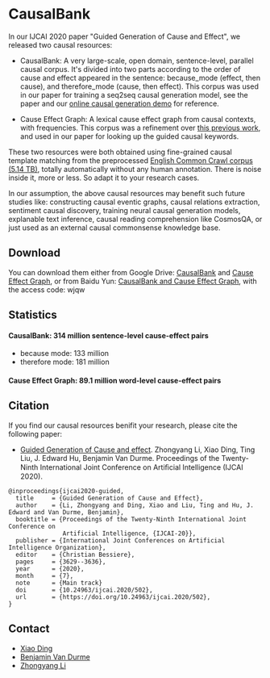 # CausalBank

In our IJCAI 2020 paper "Guided Generation of Cause and Effect", we released two causal resources:

+ CausalBank: A very large-scale, open domain, sentence-level, parallel causal corpus. It's divided into two parts according to the order of cause and effect appeared in the sentence: because\_mode (effect, then cause), and therefore\_mode (cause, then effect). This corpus was used in our paper for training a seq2seq causal generation model, see the paper and our [online causal generation demo](http://openeg.8wss.com/generate/) for reference.

+ Cause Effect Graph: A lexical cause effect graph from causal contexts, with frequencies. This corpus was a refinement over [this previous work](http://www.cs.sjtu.edu.cn/~kzhu/papers/kzhu-copa.pdf), and used in our paper for looking up the guided causal keywords.

These two resources were both obtained using fine-grained causal template matching from the preprocessed [English Common Crawl corpus (5.14 TB)](http://www.lrec-conf.org/proceedings/lrec2014/pdf/1097_Paper.pdf), totally automatically without any human annotation. There is noise inside it, more or less. So adapt it to your research cases.

In our assumption, the above causal resources may benefit such future studies like: constructing causal eventic graphs, causal relations extraction, sentiment causal discovery, training neural causal generation models, explanable text inference, causal reading comprehension like CosmosQA, or just used as an external causal commonsense knowledge base.

## Download

You can download them either from Google Drive: [CausalBank](https://drive.google.com/drive/u/1/folders/1VYHcTUrQmw0ub9j14eGMOfNttKtryv87) and [Cause Effect Graph](https://drive.google.com/drive/folders/14iTAacR2wd5MO3PgQYp2pETbOOtZklCG), or from Baidu Yun: [CausalBank and Cause Effect Graph](https://pan.baidu.com/s/1TPmWVy0YdQIurqUdf3ayOA), with the access code: wjqw

## Statistics

#### CausalBank: 314 million sentence-level cause-effect pairs

+ because mode: 133 million
+ therefore mode: 181 million

#### Cause Effect Graph: 89.1 million word-level cause-effect pairs


## Citation
If you find our causal resources benifit your research, please cite the following paper:

+ [Guided Generation of Cause and effect](https://www.ijcai.org/Proceedings/2020/502). Zhongyang Li, Xiao Ding, Ting Liu, J. Edward Hu, Benjamin Van Durme. Proceedings of the Twenty-Ninth International Joint Conference on Artiﬁcial Intelligence (IJCAI 2020).

```
@inproceedings{ijcai2020-guided,
  title     = {Guided Generation of Cause and Effect},
  author    = {Li, Zhongyang and Ding, Xiao and Liu, Ting and Hu, J. Edward and Van Durme, Benjamin},
  booktitle = {Proceedings of the Twenty-Ninth International Joint Conference on
               Artificial Intelligence, {IJCAI-20}},
  publisher = {International Joint Conferences on Artificial Intelligence Organization},             
  editor    = {Christian Bessiere},	
  pages     = {3629--3636},
  year      = {2020},
  month     = {7},
  note      = {Main track}
  doi       = {10.24963/ijcai.2020/502},
  url       = {https://doi.org/10.24963/ijcai.2020/502},
}

```
## Contact
+ [Xiao Ding](http://ir.hit.edu.cn/~xding/)
+ [Benjamin Van Durme](https://www.cs.jhu.edu/~vandurme/index.html)
+ [Zhongyang Li](http://ir.hit.edu.cn/~zyli/)